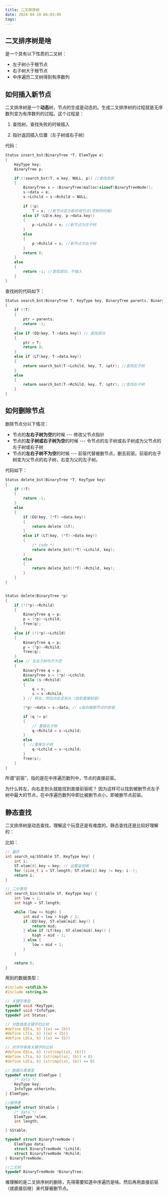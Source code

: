 ```yaml
---
title: 二叉排序树
date: 2024-04-28 06:03:09
tags:
---
```


## 二叉排序树是啥
是一个具有以下性质的二叉树：
- 左子树小于根节点
- 右子树大于根节点
- 中序遍历二叉树得到有序数列

## 如何插入新节点
二叉排序树是一个**动态**树，节点的生成是动态的。生成二叉排序树的过程就是无序数列变为有序数列的过程。这个过程是：

1. 查找树，查找失败的时候插入


2. 指针返回插入位置（左子树或右子树）

代码：
```c
Status insert_bst(BinaryTree *T, ElemType e)
{
    KeyType key;
    BinaryTree p;

    if (!search_bst(T, e.key, NULL, p)) //查找失败
    {
        BinaryTree s = (BinaryTree)malloc(sizeof(BinaryTreeNode));
        s->data = e;
        s->Lchild = s->Rchild = NULL;
        
        if (!p) 
            T = s; //新节点变为新的根节点(空树的时候)
        else if (LQ(e.key, p->data.key))
        {
            p->Lchild = s; //新节点为左子树
        }
        else
        {
            p->Rchild = s; //新节点为右子树
        }
        return 0;
    }
    else
    {
        return -1; //查找成功，不插入
    }
}
```

查找树的代码如下：
```c
Status search_bst(BinaryTree T, KeyType key, BinaryTree parents, BinaryTree *ptr)
{
    if (!T)
    {
        ptr = parents;
        return -1;
    }
    else if (EQ(key, T->data.key)) // 查找成功
    {
        ptr = T;
        return 0;
    }
    else if (LT(key, T->data.key))
    {
        return search_bst(T->Lchild, key, T, &ptr); //查找左子树
    }
    else
    {
        return search_bst(T->Rchild, key, T, &ptr); //查找右子树
    }
}
```

## 如何删除节点

删除节点分以下情况：

- 节点的**左右子树为空**的时候  ---  修改父节点指针
- 节点的**左子树或右子树为空**的时候  --- 令节点的左子树或右子树成为父节点的左子树或右子树
- 节点的**左右子树不为空**的时候 --- 前驱代替被删节点，删去前驱。前驱的左子树变为父节点的右子树，右变为父的左子树。

代码如下：
```c
Status delete_bst(BinaryTree *T, KeyType key)
{
    if (!T)
    {
        return -1;
    }
    else
    {
        if (EQ(key, (*T)->data.key))
        {
            return delete (&T);
        }
        else if (LT(key, (*T)->data.key))
        {
            /* code */
            return delete_bst((*T)->Lchild, key);
        }
        else
        {
            return delete_bst((*T)->Rchild, key);
        }
    }
}


Status delete(BinaryTree *p)
{
    if (!(*p)->Rchild)
    {
        BinaryTree q = p;
        p = (*p)->Lchild;
        free(q);
    }
    else if (!(*p)->Lchild)
    {
        BinaryTree q = p;
        p = (*p)->Rchild;
        free(q);
    }
    else // 左右子树均不为空
    {
        BinaryTree q = p;
        BinaryTree s = (*p)->Lchild;
        while (s->Rchild)
        {
            q = s;
            s = s->Rchild;
        } // 转左，然后向右走到头（找到直接前驱）

        (*p)->data = s->data; // s指向被删节点的前驱

        if (q != p)
        {
            // 重接右子树
            q->Rchild = s->Lchild;
        }
        else
        {  //重接左子树
            q->Lchild = s->Lchild;
        }
        free(s);
    }
}
```
所谓“前驱”，指的是在中序遍历数列中，节点的直接前驱。

为什么转左，向右走到头就能找到直接前驱呢？
因为这样可以找到被删节点左子树中最大的节点，在中序遍历数列中即比被删节点小，即被删节点前驱。

## 静态查找

二叉排序树是动态查找，理解这个玩意还是有难度的。静态查找还是比较好理解的：

比如：
```c
// 遍历
int search_sq(SStable ST, KeyType key) {
    int i;
    ST.elem[0].key = key; // 设置监视哨
    for (size_t i = ST.length; ST.elem[i].key != key; i--);
    return i;
}

// 二分查找
int search_bin(SStable ST, KeyType key) {
    int low = 1;
    int high = ST.length;

    while (low <= high) {
        int mid = low + high / 2;
        if (EQ(key, ST.elem[mid].key)) {
            return mid;
        } else if (LT(key, ST.elem[mid].key)) {
            high = mid - 1;
        } else {
            low = mid + 1;
        }
    }

    return 0;
}
```

用到的数据类型：
```c
#include <stdlib.h>
#include <string.h>

// 关键字类型
typedef void *KeyType;
typedef void *InfoType;
typedef int Status;

// 对数值类关键字的比较
#define EQ(a, b) ((a) == (b))
#define LT(a, b) ((a) < (b))
#define LQ(a, b) ((a) <= (b))

// 对字符串类关键字的比较
#define EQ(a, b) (!strcmp((a), (b)))
#define LT(a, b) (strcmp((a), (b)) < 0)
#define LQ(a, b) (strcmp((a), (b)) <= 0)

// 数据元素类型
typedef struct ElemType {
    /* data */
    KeyType key;
    InfoType otherinfo;
} ElemType;

//顺序表
typedef struct SStable {
    /* data */
    ElemType *elem;
    int length;

} SStable;

typedef struct BinaryTreeNode {
    ElemType data;
    struct BinaryTreeNode *Lchild;
    struct BinaryTreeNode *Rchild;
} BinaryTreeNode;

//二叉树
typedef BinaryTreeNode *BinaryTree;
```

难理解的是二叉排序树的删除，先得需要知道中序遍历是啥。然后再用直接前驱（或直接后继）来代替被删节点。
